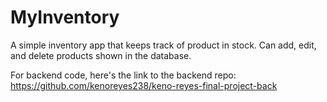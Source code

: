 # MyInventory

A simple inventory app that keeps track of product in stock. Can add, edit, and delete products shown in the database. 

For backend code, here's the link to the backend repo: https://github.com/kenoreyes238/keno-reyes-final-project-back
